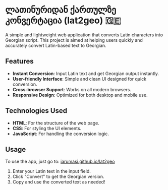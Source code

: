 # ლათინურიდან ქართულზე კონვერტაცია (lat2geo) 🇬🇪

A simple and lightweight web application that converts Latin characters into Georgian script. This project is aimed at helping users quickly and accurately convert Latin-based text to Georgian.

## Features
- **Instant Conversion**: Input Latin text and get Georgian output instantly.
- **User-friendly Interface**: Simple and clean UI designed for quick conversion.
- **Cross-browser Support**: Works on all modern browsers.
- **Responsive Design**: Optimized for both desktop and mobile use.

## Technologies Used
- **HTML**: For the structure of the web page.
- **CSS**: For styling the UI elements.
- **JavaScript**: For handling the conversion logic.
  
## Usage
To use the app, just go to: [iarumasi.github.io/lat2geo](https://iarumasi.github.io/lat2geo)

1. Enter your Latin text in the input field.
2. Click "Convert" to get the Georgian version.
3. Copy and use the converted text as needed!
